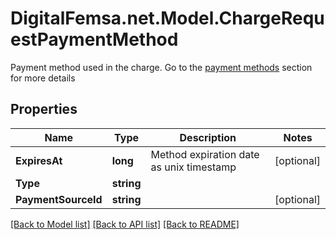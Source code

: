 # DigitalFemsa.net.Model.ChargeRequestPaymentMethod
Payment method used in the charge. Go to the [payment methods](https://developers.femsa.com/reference/m%C3%A9todos-de-pago) section for more details 

## Properties

Name | Type | Description | Notes
------------ | ------------- | ------------- | -------------
**ExpiresAt** | **long** | Method expiration date as unix timestamp | [optional] 
**Type** | **string** |  | 
**PaymentSourceId** | **string** |  | [optional] 

[[Back to Model list]](../README.md#documentation-for-models) [[Back to API list]](../README.md#documentation-for-api-endpoints) [[Back to README]](../README.md)

